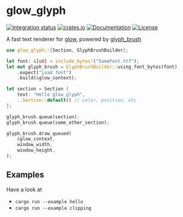 # glow_glyph

[![Integration status](https://github.com/hecrj/glow_glyph/workflows/Integration/badge.svg)](https://github.com/hecrj/glow_glyph/actions)
[![crates.io](https://img.shields.io/crates/v/glow_glyph.svg)](https://crates.io/crates/glow_glyph)
[![Documentation](https://docs.rs/glow_glyph/badge.svg)](https://docs.rs/glow_glyph)
[![License](https://img.shields.io/crates/l/glow_glyph.svg)](https://github.com/hecrj/glow_glyph/blob/master/LICENSE)

A fast text renderer for [glow](https://github.com/grovesNL/glow), powered by
[glyph_brush](https://github.com/alexheretic/glyph-brush/tree/master/glyph-brush)

```rust
use glow_glyph::{Section, GlyphBrushBuilder};

let font: &[u8] = include_bytes!("SomeFont.ttf");
let mut glyph_brush = GlyphBrushBuilder::using_font_bytes(font)
    .expect("Load font")
    .build(&glow_context);

let section = Section {
    text: "Hello glow_glyph",
    ..Section::default() // color, position, etc
};

glyph_brush.queue(section);
glyph_brush.queue(some_other_section);

glyph_brush.draw_queued(
    &glow_context,
    window_width,
    window_height,
);
```

## Examples

Have a look at
  * `cargo run --example hello`
  * `cargo run --example clipping`
